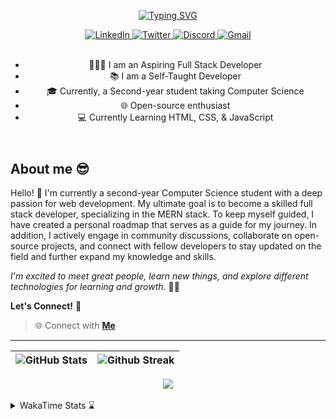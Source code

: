 
<header align="left">
  
[![Typing SVG](https://readme-typing-svg.demolab.com?font=poppins&weight=900&size=32&duration=4000&pause=800&color=FDFDFD&vCenter=true&width=800&lines=Welcome+to+my+GitHub+profile!+%F0%9F%91%8B;Let's+Connect!+%F0%9F%A4%9D)](https://git.io/typing-svg)
    
<section>
    <a href="https://www.linkedin.com/in/jfmartinz/">
    <img src="https://img.shields.io/badge/Let's Connect |-LinkedIn-4d4f73?style=plat&amp;logo=linkedin&amp;logoColor=2677c8" alt="LinkedIn" title="Let's Connect!">
  </a>
  <a href="https://twitter.com/jfmartinz">
    <img src="https://img.shields.io/badge/Follow Me |-Twitter-4d4f73?style=plat&amp;logo=twitter&amp;logoColor=1d9bf0" alt="Twitter" title="Follow my Coding Journey">
  </a>
  <a href="https://discord.gg/XexhRvKd">
    <img src="https://img.shields.io/badge/Hangout with Us |-Discord-4d4f73?style=plat&amp;logo=discord&amp;logoColor=1d9bf0" alt="Discord" title="Hangout with Us">
  </a>
  <a href="mailto:se.josephmartin@gmail.com">
    <img src="https://img.shields.io/badge/Let's%20Talk |-Gmail-4d4f73?style=plat&amp;logo=gmail&amp;logoColor=ea4335" alt="Gmail" title="mailto:se.josephmartin@gmail.com">
  </a>
</section><br>


- 🧑🏻‍💻 I am an Aspiring Full Stack Developer
- 📚 I am a Self-Taught Developer
- 🎓 Currently, a Second-year student taking Computer Science 
- 🌐 Open-source enthusiast   
- 💻 Currently Learning HTML, CSS, & JavaScript
</header>


  

<section align="left">

## About me 😎

Hello! 👋 I'm currently a second-year Computer Science student with a deep passion for web development. My ultimate goal is to become a skilled full stack developer, specializing in the MERN stack. To keep myself guided, I have created a personal roadmap that serves as a guide for my journey. In addition, I actively engage in community discussions, collaborate on open-source projects, and connect with fellow developers to stay updated on the field and further expand my knowledge and skills.

*I'm excited to meet great people, learn new things, and explore different technologies for learning and growth.* 🚀💫

**Let's Connect!** 🙌

> 🌐 Connect with  [**Me**](https://linkfree.io/jfmartinz) 
</section>

---

<section align="center">

  <!--
  ###### Technologies && GitHub Stats 
  
  <a href="https://skillicons.dev" title="Visit https://skillicons.dev for more information">
    <img src="https://skillicons.dev/icons?i=mongodb,expressjs,nodejs,react,html,css,tailwind,javascript,git,githubactions,md" />
  </a><br><br> -->



| <img src="https://github-readme-stats.vercel.app/api?username=jfmartinz&show_icons=true&theme=tokyonight&hide_border=true&include_all_commits=false&count_private=false" alt="GitHub Stats" title="Github Stats"/> | <img src="https://github-readme-streak-stats.herokuapp.com/?user=jfmartinz&theme=tokyonight&hide_border=true" alt="Github Streak" title="Github Streak"/> |
| --- | --- | 

<!-- Visit https://committers.top/ to learn more about this -->

<a href="https://committers.top/philippines_public#jfmartinz" title="Visit https://committers.top/ to learn more about this">
          <img src="https://img.shields.io/static/v1?label=Most active GitHub users in PH&labelColor=4d4f73&message=➦&color=38bdae&style=lat-Square&logo=github&logoColor=fffff"/>
</a>

</section>

<br>

<!-- To generate your own WakaTimem in your README profile.
Visit this repo: https://github.com/anmol098/waka-readme-stats -->
<details>
  
 <summary>  WakaTime Stats ⌛ </summary><br>
   
<!--START_SECTION:jfmartinz-->
![Code Time](http://img.shields.io/badge/Code%20Time-128%20hrs%2020%20mins-blue)

**I'm an Early 🐤** 

```text
🌞 Morning                134 commits         ████░░░░░░░░░░░░░░░░░░░░░   15.99 % 
🌆 Daytime                327 commits         ██████████░░░░░░░░░░░░░░░   39.02 % 
🌃 Evening                318 commits         █████████░░░░░░░░░░░░░░░░   37.95 % 
🌙 Night                  59 commits          ██░░░░░░░░░░░░░░░░░░░░░░░   07.04 % 
```
📅 **I'm Most Productive on Monday** 

```text
Monday                   144 commits         ████░░░░░░░░░░░░░░░░░░░░░   17.18 % 
Tuesday                  98 commits          ███░░░░░░░░░░░░░░░░░░░░░░   11.69 % 
Wednesday                122 commits         ████░░░░░░░░░░░░░░░░░░░░░   14.56 % 
Thursday                 142 commits         ████░░░░░░░░░░░░░░░░░░░░░   16.95 % 
Friday                   112 commits         ███░░░░░░░░░░░░░░░░░░░░░░   13.37 % 
Saturday                 114 commits         ███░░░░░░░░░░░░░░░░░░░░░░   13.60 % 
Sunday                   106 commits         ███░░░░░░░░░░░░░░░░░░░░░░   12.65 % 
```


📊 **This Week I Spent My Time On** 

```text
💬 Programming Languages: 
Java                     4 hrs 8 mins        ███████████████░░░░░░░░░░   59.21 % 
JavaScript               2 hrs 48 mins       ██████████░░░░░░░░░░░░░░░   40.27 % 
Text                     2 mins              ░░░░░░░░░░░░░░░░░░░░░░░░░   00.52 % 

💻 Operating System: 
Windows                  6 hrs 59 mins       █████████████████████████   100.00 % 
```


<!--END_SECTION:jfmartinz-->
</details>

